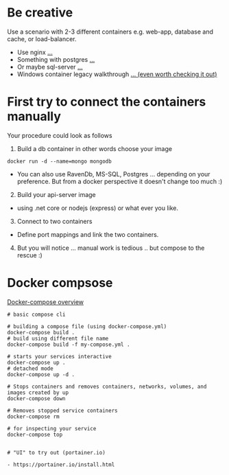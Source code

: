 
# Be creative

Use a scenario with 2-3 different containers e.g. web-app, database and cache, or load-balancer.

- Use nginx [...](http://www.c-sharpcorner.com/article/fun-with-docker-compose-using-net-core-and-nginx/)
- Something with postgres [...](https://github.com/joncloud/dotnet-compose)
- Or maybe sql-server [...](https://docs.docker.com/compose/aspnet-mssql-compose/)
- Windows container legacy walkthrough [... (even worth checking it out)](https://github.com/sixeyed/presentations/tree/master/sdd/sdd-2017)

# First try to connect the containers manually 

Your procedure could look as follows

1. Build a db container in other words choose your image

```docker
docker run -d --name=mongo mongodb
```

  - You can also use RavenDb, MS-SQL, Postgres ... depending on your preference. But from a docker perspective it doesn't change too much :)

2. Build your api-server image

  - using .net core or nodejs (express) or what ever you like.

3. Connect to two containers
  - Define port mappings and link the two containers.

4. But you will notice ... manual work is tedious .. but compose to the rescue :)

# Docker compsose 

[Docker-compose overview](https://docs.docker.com/compose/overview/)

```docker
# basic compose cli

# building a compose file (using docker-compose.yml)
docker-compose build .
# build using different file name
docker-compose build -f my-compose.yml .

# starts your services interactive
docker-compose up .
# detached mode
docker-compose up -d .

# Stops containers and removes containers, networks, volumes, and images created by up
docker-compose down

# Removes stopped service containers
docker-compose rm

# for inspecting your service
docker-compose top


# "UI" to try out (portainer.io)

- https://portainer.io/install.html
